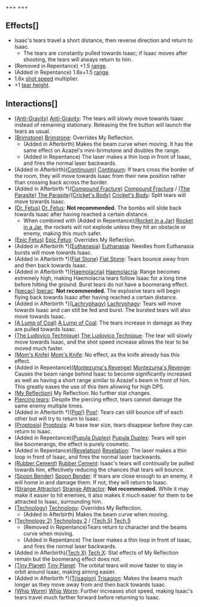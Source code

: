 +++
+++

Effects[]
---------


* Isaac's tears travel a short distance, then reverse direction and return to Isaac.
	+ The tears are constantly pulled towards Isaac; if Isaac moves after shooting, the tears will always return to him.
* (Removed in Repentance) +1.5 [range](/wiki/Range "Range").
* (Added in Repentance) 1.6x+1.5 [range](/wiki/Range "Range").
* 1.6x [shot speed](/wiki/Shot_speed "Shot speed") multiplier.
* +1 [tear height](/wiki/Tear_height "Tear height").


Interactions[]
--------------


* [(Anti-Gravity)](/wiki/Anti-Gravity "Anti-Gravity") [Anti-Gravity](/wiki/Anti-Gravity "Anti-Gravity"): The tears will slowly move towards Isaac instead of remaining stationary. Releasing the fire button will launch the tears as usual.
* [(Brimstone)](/wiki/Brimstone "Brimstone") [Brimstone](/wiki/Brimstone "Brimstone"): Overrides My Reflection.
	+ (Added in Afterbirth) Makes the beam curve when moving. It has the same effect on Azazel's mini-brimstone and doubles the range.
	+ (Added in Repentance) The laser makes a thin loop in front of Isaac, and fires the normal laser backwards.
* (Added in Afterbirth)[(Continuum)](/wiki/Continuum "Continuum") [Continuum](/wiki/Continuum "Continuum"): If tears cross the border of the room, they will move towards Isaac from their new position rather than crossing back across the border.
* (Added in Afterbirth †)[(Compound Fracture)](/wiki/Compound_Fracture "Compound Fracture") [Compound Fracture](/wiki/Compound_Fracture "Compound Fracture") / [(The Parasite)](/wiki/The_Parasite "The Parasite") [The Parasite](/wiki/The_Parasite "The Parasite")/[(Cricket's Body)](/wiki/Cricket%27s_Body "Cricket's Body") [Cricket's Body](/wiki/Cricket%27s_Body "Cricket's Body"): Split tears will move towards Isaac.
* [(Dr. Fetus)](/wiki/Dr._Fetus "Dr. Fetus") [Dr. Fetus](/wiki/Dr._Fetus "Dr. Fetus"): **Not recommended.** The bombs will slide back towards Isaac after having reached a certain distance.
	+ When combined with (Added in Repentance)[(Rocket in a Jar)](/wiki/Rocket_in_a_Jar "Rocket in a Jar") [Rocket in a Jar](/wiki/Rocket_in_a_Jar "Rocket in a Jar"), the rockets will not explode unless they hit an obstacle or enemy, making this much safer.
* [(Epic Fetus)](/wiki/Epic_Fetus "Epic Fetus") [Epic Fetus](/wiki/Epic_Fetus "Epic Fetus"): Overrides My Reflection.
* (Added in Afterbirth †)[(Euthanasia)](/wiki/Euthanasia "Euthanasia") [Euthanasia](/wiki/Euthanasia "Euthanasia"): Needles from Euthanasia bursts will move towards Isaac.
* (Added in Afterbirth †)[(Flat Stone)](/wiki/Flat_Stone "Flat Stone") [Flat Stone](/wiki/Flat_Stone "Flat Stone"): Tears bounce away from and then back towards Isaac.
* (Added in Afterbirth †)[(Haemolacria)](/wiki/Haemolacria "Haemolacria") [Haemolacria](/wiki/Haemolacria "Haemolacria"): Range becomes extremely high, making Haemolacria tears follow Isaac for a long time before hitting the ground. Burst tears do not have a boomerang effect.
* [(Ipecac)](/wiki/Ipecac "Ipecac") [Ipecac](/wiki/Ipecac "Ipecac"): **Not recommended.** The explosive tears will begin flying back towards Isaac after having reached a certain distance.
* (Added in Afterbirth †)[(Lachryphagy)](/wiki/Lachryphagy "Lachryphagy") [Lachryphagy](/wiki/Lachryphagy "Lachryphagy"): Tears will move towards Isaac and can still be fed and burst. The bursted tears will also move towards Isaac.
* [(A Lump of Coal)](/wiki/A_Lump_of_Coal "A Lump of Coal") [A Lump of Coal](/wiki/A_Lump_of_Coal "A Lump of Coal"): The tears increase in damage as they are pulled towards Isaac.
* [(The Ludovico Technique)](/wiki/The_Ludovico_Technique "The Ludovico Technique") [The Ludovico Technique](/wiki/The_Ludovico_Technique "The Ludovico Technique"): The tear will slowly move towards Isaac, and the shot speed increase allows the tear to be moved much faster.
* [(Mom's Knife)](/wiki/Mom%27s_Knife "Mom's Knife") [Mom's Knife](/wiki/Mom%27s_Knife "Mom's Knife"): No effect, as the knife already has this effect.
* (Added in Repentance)[(Montezuma's Revenge)](/wiki/Montezuma%27s_Revenge "Montezuma's Revenge") [Montezuma's Revenge](/wiki/Montezuma%27s_Revenge "Montezuma's Revenge"): Causes the beam range behind Isaac to become significantly increased as well as having a short range similar to Azazel's beam in front of him. This greatly eases the use of this item allowing for high DPS.
* [(My Reflection)](/wiki/My_Reflection "My Reflection") My Reflection: No further stat changes.
* [Piercing tears](/wiki/Piercing_tears "Piercing tears"): Despite the piercing effect, tears cannot damage the same enemy multiple times.
* (Added in Afterbirth †)[(Pop!)](/wiki/Pop! "Pop!") [Pop!](/wiki/Pop! "Pop!"): Tears can still bounce off of each other but will try to return to Isaac.
* [(Proptosis)](/wiki/Proptosis "Proptosis") [Proptosis](/wiki/Proptosis "Proptosis"): At base tear size, tears disappear before they can return to Isaac.
* (Added in Repentance)[(Pupula Duplex)](/wiki/Pupula_Duplex "Pupula Duplex") [Pupula Duplex](/wiki/Pupula_Duplex "Pupula Duplex"): Tears will spin like boomerangs, the effect is purely cosmetic.
* (Added in Repentance)[(Revelation)](/wiki/Revelation "Revelation") [Revelation](/wiki/Revelation "Revelation"): The laser makes a thin loop in front of Isaac, and fires the normal laser backwards.
* [(Rubber Cement)](/wiki/Rubber_Cement "Rubber Cement") [Rubber Cement](/wiki/Rubber_Cement "Rubber Cement"): Isaac's tears will continually be pulled towards him, effectively reducing the chances that tears will bounce.
* [(Spoon Bender)](/wiki/Spoon_Bender "Spoon Bender") [Spoon Bender](/wiki/Spoon_Bender "Spoon Bender"): If tears are close enough to an enemy, it will home in and damage them. If not, they will return to Isaac.
* [(Strange Attractor)](/wiki/Strange_Attractor "Strange Attractor") [Strange Attractor](/wiki/Strange_Attractor "Strange Attractor"): **Not recommended.** While it may make it easier to hit enemies, it also makes it much easier for them to be attracted to Isaac, surrounding him.
* [(Technology)](/wiki/Technology "Technology") [Technology](/wiki/Technology "Technology"): Overrides My Reflection.
	+ (Added in Afterbirth) Makes the beam curve when moving.
* [(Technology 2)](/wiki/Technology_2 "Technology 2") [Technology 2](/wiki/Technology_2 "Technology 2") / [(Tech.5)](/wiki/Tech.5 "Tech.5") [Tech.5](/wiki/Tech.5 "Tech.5")
	+ (Removed in Repentance)Tears return to character and the beams curve when moving.
	+ (Added in Repentance) The laser makes a thin loop in front of Isaac, and fires the normal laser backwards.
* (Added in Afterbirth)[(Tech X)](/wiki/Tech_X "Tech X") [Tech X](/wiki/Tech_X "Tech X"): Stat effects of My Reflection remain but the boomerang effect does not.
* [(Tiny Planet)](/wiki/Tiny_Planet "Tiny Planet") [Tiny Planet](/wiki/Tiny_Planet "Tiny Planet"): The orbital tears will move faster to stay in orbit around Isaac, making aiming easier.
* (Added in Afterbirth †)[(Trisagion)](/wiki/Trisagion "Trisagion") [Trisagion](/wiki/Trisagion "Trisagion"): Makes the beams much longer as they move away from and then back towards Isaac.
* [(Whip Worm)](/wiki/Whip_Worm "Whip Worm") [Whip Worm](/wiki/Whip_Worm "Whip Worm"): Further increases shot speed, making Isaac's tears travel much farther forward before returning to Isaac.


